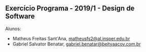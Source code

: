 Exercício Programa - 2019/1 - Design de Software
------------------------------------------------

Alunos: 
- Matheus Freitas Sant'Ana, matheusfs2@al.insper.edu.br
- Gabriel Salvator Benatar, gabriel.benatar@beityaacov.com.br

